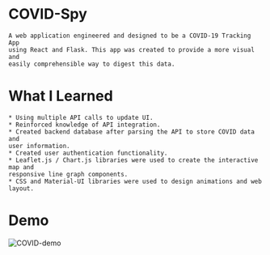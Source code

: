 # COVID-Spy
    A web application engineered and designed to be a COVID-19 Tracking App  
    using React and Flask. This app was created to provide a more visual and  
    easily comprehensible way to digest this data. 

# What I Learned
    * Using multiple API calls to update UI.
    * Reinforced knowledge of API integration.
    * Created backend database after parsing the API to store COVID data and  
    user information. 
    * Created user authentication functionality.
    * Leaflet.js / Chart.js libraries were used to create the interactive map and  
    responsive line graph components. 
    * CSS and Material-UI libraries were used to design animations and web layout.

# Demo
![COVID-demo](https://media.giphy.com/media/EBSRZfJS1i4jOKYfRY/giphy.gif)